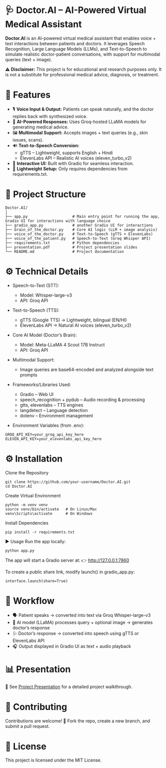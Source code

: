 # 🩺 Doctor.AI – AI-Powered Virtual Medical Assistant

**Doctor.AI** is an AI-powered virtual medical assistant that enables voice + text interactions between patients and doctors.
It leverages Speech Recognition, Large Language Models (LLMs), and Text-to-Speech to simulate realistic doctor-patient conversations, with support for multimodal queries (text + image).

⚠️ **Disclaimer:** This project is for educational and research purposes only. It is not a substitute for professional medical advice, diagnosis, or treatment.

# 🚀 Features

- 🎙️ **Voice Input & Output:** Patients can speak naturally, and the doctor replies back with synthesized voice.
- 🤖 **AI-Powered Responses:** Uses Groq-hosted LLaMA models for generating medical advice.
- 🖼️ **Multimodal Support:** Accepts images + text queries (e.g., skin issues, scans).
- 🔊 **Text-to-Speech Conversion:**
  - gTTS – Lightweight, supports English + Hindi
  - ElevenLabs API – Realistic AI voices (eleven_turbo_v2)
- 💬 **Interactive UI:** Built with Gradio for seamless interaction.
- 📂 **Lightweight Setup:** Only requires dependencies from requirements.txt.


#  📂 Project Structure
```
Doctor.AI/
│
├── app.py                    # Main entry point for running the app, Gradio UI for interactions with language choice 
├── gradio_app.py             # another Gradio UI for interactions  
├── brain_of_the_doctor.py    # Core AI logic (LLM + image analysis)  
├── voice_of_the_doctor.py    # Text-to-Speech (gTTS + ElevenLabs)  
├── voice_of_the_patient.py   # Speech-to-Text (Groq Whisper API)  
├── requirements.txt          # Python dependencies  
├── presentation.pdf          # Project presentation slides  
└── README.md                 # Project documentation
```

# ⚙️ Technical Details

- Speech-to-Text (STT):
  - Model: Whisper-large-v3
  - API: Groq API

- Text-to-Speech (TTS):
  - gTTS (Google TTS) → Lightweight, bilingual (EN/HI)
  - ElevenLabs API → Natural AI voices (eleven_turbo_v2)

- Core AI Model (Doctor’s Brain):
  - Model: Meta-LLaMA 4 Scout 17B Instruct
  - API: Groq API

- Multimodal Support:
  - Image queries are base64-encoded and analyzed alongside text prompts

- Frameworks/Libraries Used:
  - Gradio – Web UI
  - speech_recognition + pydub – Audio recording & processing
  - gtts, elevenlabs – TTS engines
  - langdetect – Language detection
  - dotenv – Environment management

- Environment Variables (from .env):
```
GROQ_API_KEY=your_groq_api_key_here
ELEVEN_API_KEY=your_elevenlabs_api_key_here
```

# ⚙️ Installation

Clone the Repository
```
git clone https://github.com/your-username/Doctor.AI.git
cd Doctor.AI
```

Create Virtual Environment
```
python -m venv venv
source venv/bin/activate   # On Linux/Mac
venv\Scripts\activate      # On Windows
```

Install Dependencies
```
pip install -r requirements.txt
```

▶️ Usage
Run the app locally:
```
python app.py
```

The app will start a Gradio server at:
👉 http://127.0.0.1:7860

To create a public share link, modify launch() in gradio_app.py:
```
interface.launch(share=True)
```

# 📖 Workflow

- 🗣️ Patient speaks → converted into text via Groq Whisper-large-v3
- 🧠 AI model (LLaMA) processes query + optional image → generates doctor’s response
- 🩺 Doctor’s response → converted into speech using gTTS or ElevenLabs API
- 🎧 Output displayed in Gradio UI as text + audio playback

# 📊 Presentation

📑 See [Project Presentation](./presentation.pdf)
 for a detailed project walkthrough.

# 🤝 Contributing

Contributions are welcome! 🎉
Fork the repo, create a new branch, and submit a pull request.

# 📜 License

This project is licensed under the MIT License.

